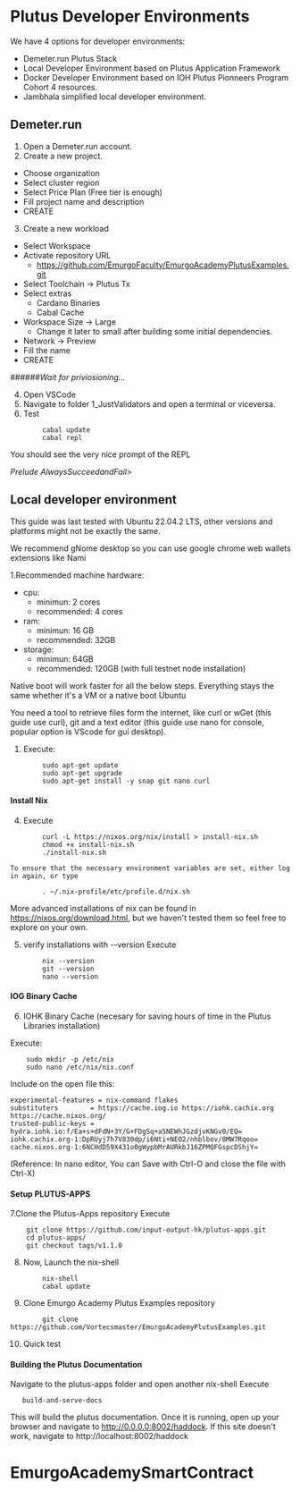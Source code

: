 # Plutus Developer Environments



We have 4 options for developer environments:
* Demeter.run Plutus Stack
* Local Developer Environment based on Plutus Application Framework
* Docker Developer Environment based on IOH Plutus Pionneers Program Cohort 4 resources.
* Jambhala simplified local developer environment.

## Demeter.run

1. Open a Demeter.run account.
2. Create a new project.
* Choose organization
* Select cluster region
* Select Price Plan (Free tier is enough)
* Fill project name and description
* CREATE
3. Create a new workload
* Select Workspace
* Activate repository URL
  * https://github.com/EmurgoFaculty/EmurgoAcademyPlutusExamples.git
* Select Toolchain -> Plutus Tx 
* Select extras 
  * Cardano Binaries
  * Cabal Cache
* Workspace Size -> Large 
  * Change it later to small after building some initial dependencies.
* Network -> Preview 
* Fill the name 
* CREATE
  
######_Wait for priviosioning..._

4. Open VSCode
5. Navigate to folder 1_JustValidators and open a terminal or viceversa.
6. Test
``` 
        cabal update
        cabal repl
```

You should see the very nice prompt of the REPL

_Prelude AlwaysSucceedandFail>_



## Local developer environment

This guide was last tested with Ubuntu 22.04.2 LTS, other versions and platforms might not be exactly the same.

We recommend gNome desktop so you can use google chrome web wallets extensions like Nami


1.Recommended machine hardware:
* cpu:
  * minimun: 2 cores
  * recommended: 4 cores
* ram:
  * minimun: 16 GB
  * recommended: 32GB
* storage:
  * minimun: 64GB
  * recommended: 120GB (with full testnet node installation)

Native boot will work faster for all the below steps. Everything stays the same whether it's a VM or a native boot Ubuntu

You need a tool to retrieve files form the internet, like curl or wGet (this guide use curl), git and a text editor (this guide use nano for console, popular option is VScode for gui desktop).

1. Execute:
```    
        sudo apt-get update
        sudo apt-get upgrade
        sudo apt-get install -y snap git nano curl
```
 


#### Install Nix 

4. Execute
```    
        curl -L https://nixos.org/nix/install > install-nix.sh
        chmod +x install-nix.sh
        ./install-nix.sh

To ensure that the necessary environment variables are set, either log in again, or type

        . ~/.nix-profile/etc/profile.d/nix.sh
```
More advanced installations of nix can be found in https://nixos.org/download.html, but we haven't tested them so feel free to explore on your own.



5.	verify installations with --version
Execute
```
        nix --version
        git --version
        nano --version
```
#### IOG Binary Cache

6. IOHK Binary Cache (necesary for saving hours of time in the Plutus Libraries installation)

Execute:
```
    sudo mkdir -p /etc/nix
    sudo nano /etc/nix/nix.conf
```
Include on the open file this:
```    
experimental-features = nix-command flakes
substituters        = https://cache.iog.io https://iohk.cachix.org https://cache.nixos.org/
trusted-public-keys = hydra.iohk.io:f/Ea+s+dFdN+3Y/G+FDgSq+a5NEWhJGzdjvKNGv0/EQ= iohk.cachix.org-1:DpRUyj7h7V830dp/i6Nti+NEO2/nhblbov/8MW7Rqoo= cache.nixos.org-1:6NCHdD59X431o0gWypbMrAURkbJ16ZPMQFGspcDShjY=

```
(Reference: In nano editor, You can Save with Ctrl-O and close the file with Ctrl-X)

#### Setup PLUTUS-APPS

7.Clone the Plutus-Apps repository
Execute
```
    git clone https://github.com/input-output-hk/plutus-apps.git
    cd plutus-apps/
    git checkout tags/v1.1.0
```

8. Now, Launch the nix-shell
```
        nix-shell
        cabal update
```

9. Clone Emurgo Academy Plutus Examples repository
``` 
        git clone https://github.com/Vortecsmaster/EmurgoAcademyPlutusExamples.git
```
10. Quick test


<!--
## NOW INSTALL AND RUN THE PLUTUS PLAYGROUND
1. In the same window change the directory by executing

```
        cd plutus-playground-server
        cabal update
        plutus-playground-server
```

Takes a while and ends with the text:
```
    Interpreter ready 
```  
  
 10. Open a *new* terminal (on the GUI or a new SSH connection if no gui)

11. Change into the plutus-apps and open nix
Execute
```

    cd plutus-apps/
    nix-shell
```    
    
12. Change into plutus-playground-client folder, update and start
```
        cd plutus-playground-client
        cabal update
        npm start
```
You might use a browser to navigate to https://localhost:8009 and be able to see the Plutus Application Playground, try compiling and running the test contract to see if you were successfull. -->


#### Building the Plutus Documentation 


Navigate to the plutus-apps folder and open another nix-shell 
Execute
 ```   
    build-and-serve-docs
```
This will build the plutus documentation. 
Once it is running, open up your browser and navigate to http://0.0.0.0:8002/haddock. If this site doesn't work, navigate to http://localhost:8002/haddock

# EmurgoAcademySmartContract
